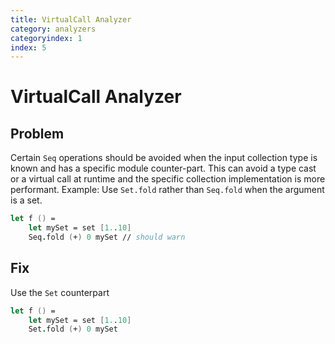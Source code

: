 ```yaml
---
title: VirtualCall Analyzer
category: analyzers
categoryindex: 1
index: 5
---
```


# VirtualCall Analyzer

## Problem

Certain `Seq` operations should be avoided when the input collection type is known and has a specific module counter-part.
This can avoid a type cast or a virtual call at runtime and the specific collection implementation is more performant.
Example: Use `Set.fold` rather than `Seq.fold` when the argument is a set.

```fsharp
let f () =
    let mySet = set [1..10]
    Seq.fold (+) 0 mySet // should warn
```

## Fix

Use the `Set` counterpart

```fsharp
let f () =
    let mySet = set [1..10]
    Set.fold (+) 0 mySet
```